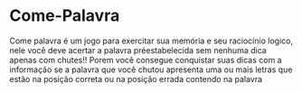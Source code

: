 # Come-Palavra
Come palavra é um jogo para exercitar sua memória e seu raciocínio logico, nele você deve acertar a palavra préestabelecida sem nenhuma dica apenas com chutes!! Porem você consegue conquistar suas dicas com a informação se a palavra que você chutou apresenta uma ou mais letras que estão na posição correta ou na posição errada contendo na palavra 

